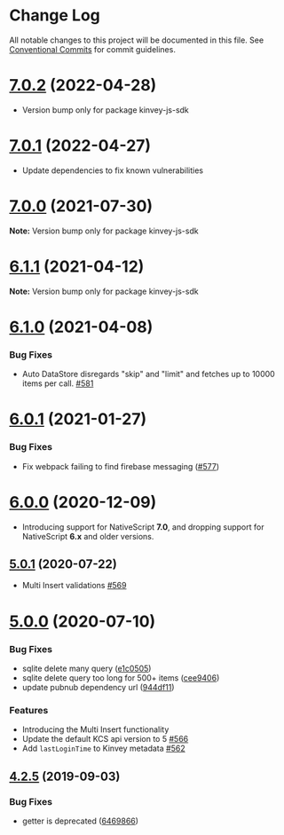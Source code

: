 # Change Log

All notable changes to this project will be documented in this file.
See [Conventional Commits](https://conventionalcommits.org) for commit guidelines.

# [7.0.2](https://github.com/Kinvey/js-sdk/compare/kinvey-nativescript-sdk@7.0.1...kinvey-nativescript-sdk@7.0.2) (2022-04-28)

* Version bump only for package kinvey-js-sdk

# [7.0.1](https://github.com/Kinvey/js-sdk/compare/kinvey-nativescript-sdk@7.0.0...kinvey-nativescript-sdk@7.0.1) (2022-04-27)

* Update dependencies to fix known vulnerabilities

# [7.0.0](https://github.com/Kinvey/js-sdk/compare/kinvey-nativescript-sdk@6.1.1...kinvey-nativescript-sdk@7.0.0) (2021-07-30)

**Note:** Version bump only for package kinvey-js-sdk





# [6.1.1](https://github.com/Kinvey/js-sdk/compare/kinvey-nativescript-sdk@6.1.0...kinvey-nativescript-sdk@6.1.1) (2021-04-12)

**Note:** Version bump only for package kinvey-js-sdk





# [6.1.0](https://github.com/Kinvey/js-sdk/compare/kinvey-nativescript-sdk@6.0.1...kinvey-nativescript-sdk@6.1.0) (2021-04-08)


### Bug Fixes

* Auto DataStore disregards "skip" and "limit" and fetches up to 10000 items per call. [#581](https://github.com/Kinvey/js-sdk/pull/581)





# [6.0.1](https://github.com/Kinvey/js-sdk/compare/kinvey-nativescript-sdk@6.0.0...kinvey-nativescript-sdk@6.0.1) (2021-01-27)


### Bug Fixes

* Fix webpack failing to find firebase messaging ([#577](https://github.com/Kinvey/js-sdk/pull/577))





# [6.0.0](https://github.com/Kinvey/js-sdk/compare/kinvey-nativescript-sdk@5.0.1...kinvey-nativescript-sdk@6.0.0) (2020-12-09)

* Introducing support for NativeScript **7.0**, and dropping support for NativeScript **6.x** and older versions.





## [5.0.1](https://github.com/Kinvey/js-sdk/compare/kinvey-nativescript-sdk@5.0.0...kinvey-nativescript-sdk@5.0.1) (2020-07-22)

* Multi Insert validations [#569](https://github.com/Kinvey/js-sdk/pull/569)





# [5.0.0](https://github.com/Kinvey/js-sdk/compare/kinvey-nativescript-sdk@4.2.5...kinvey-nativescript-sdk@5.0.0) (2020-07-10)


### Bug Fixes

* sqlite delete many query ([e1c0505](https://github.com/Kinvey/js-sdk/commit/e1c0505))
* sqlite delete query too long for 500+ items ([cee9406](https://github.com/Kinvey/js-sdk/commit/cee9406))
* update pubnub dependency url ([944df11](https://github.com/Kinvey/js-sdk/commit/944df11))


### Features

* Introducing the Multi Insert functionality
* Update the default KCS api version to 5 [#566](https://github.com/Kinvey/js-sdk/pull/566)
* Add `lastLoginTime` to Kinvey metadata [#562](https://github.com/Kinvey/js-sdk/pull/562)





## [4.2.5](https://github.com/Kinvey/js-sdk/compare/kinvey-nativescript-sdk@4.2.3...kinvey-nativescript-sdk@4.2.5) (2019-09-03)


### Bug Fixes

* getter is deprecated ([6469866](https://github.com/Kinvey/js-sdk/commit/6469866))
